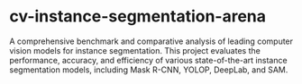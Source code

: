 # cv-instance-segmentation-arena
A comprehensive benchmark and comparative analysis of leading computer vision models for instance segmentation. This project evaluates the performance, accuracy, and efficiency of various state-of-the-art instance segmentation models, including Mask R-CNN, YOLOP, DeepLab, and SAM.
